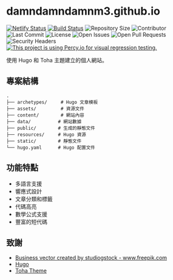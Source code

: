 # damndamndamnm3.github.io

[![Netlify Status](https://api.netlify.com/api/v1/badges/b1b93b02-f278-440b-ae1b-304e9f4c4ab5/deploy-status)](https://app.netlify.com/sites/toha/deploys) [![Build Status](https://img.shields.io/endpoint.svg?url=https%3A%2F%2Factions-badge.atrox.dev%2Fhugo-toha%2Fhugo-toha.github.io%2Fbadge%3Fref%3Dmain&style=flat)](https://actions-badge.atrox.dev/hugo-toha/hugo-toha.github.io/goto?ref=main) ![Repository Size](https://img.shields.io/github/repo-size/hugo-toha/hugo-toha.github.io) ![Contributor](https://img.shields.io/github/contributors/hugo-toha/hugo-toha.github.io) ![Last Commit](https://img.shields.io/github/last-commit/hugo-toha/hugo-toha.github.io) ![License](https://img.shields.io/github/license/hugo-toha/hugo-toha.github.io) ![Open Issues](https://img.shields.io/github/issues/hugo-toha/hugo-toha.github.io?color=important) ![Open Pull Requests](https://img.shields.io/github/issues-pr/hugo-toha/hugo-toha.github.io?color=yellowgreen) ![Security Headers](https://img.shields.io/security-headers?url=https%3A%2F%2Fhugo-toha.github.io%2F) [![This project is using Percy.io for visual regression testing.](https://percy.io/static/images/percy-badge.svg)](https://percy.io/b7cb60ab/hugo-toha.github.io)

使用 Hugo 和 Toha 主題建立的個人網站。

## 專案結構

```
.
├── archetypes/     # Hugo 文章模板
├── assets/         # 資源文件
├── content/        # 網站內容
├── data/          # 網站數據
├── public/        # 生成的靜態文件
├── resources/     # Hugo 資源
├── static/        # 靜態文件
└── hugo.yaml      # Hugo 配置文件
```

## 功能特點

- 多語言支援
- 響應式設計
- 文章分類和標籤
- 代碼高亮
- 數學公式支援
- 豐富的短代碼

## 致謝

- <a href='https://www.freepik.com/vectors/business'>Business vector created by studiogstock - www.freepik.com</a>
- [Hugo](https://gohugo.io/)
- [Toha Theme](https://github.com/hugo-toha/toha)
